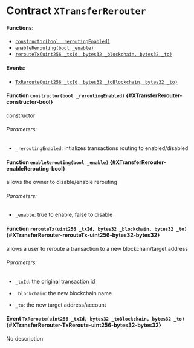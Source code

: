 # Contract `XTransferRerouter`



#### Functions:
- [`constructor(bool _reroutingEnabled)`](#XTransferRerouter-constructor-bool)
- [`enableRerouting(bool _enable)`](#XTransferRerouter-enableRerouting-bool)
- [`rerouteTx(uint256 _txId, bytes32 _blockchain, bytes32 _to)`](#XTransferRerouter-rerouteTx-uint256-bytes32-bytes32)

#### Events:
- [`TxReroute(uint256 _txId, bytes32 _toBlockchain, bytes32 _to)`](#XTransferRerouter-TxReroute-uint256-bytes32-bytes32)

#### Function `constructor(bool _reroutingEnabled)` {#XTransferRerouter-constructor-bool}
constructor

###### Parameters:
- `_reroutingEnabled`:    intializes transactions routing to enabled/disabled   
#### Function `enableRerouting(bool _enable)` {#XTransferRerouter-enableRerouting-bool}
allows the owner to disable/enable rerouting

###### Parameters:
- `_enable`:     true to enable, false to disable
#### Function `rerouteTx(uint256 _txId, bytes32 _blockchain, bytes32 _to)` {#XTransferRerouter-rerouteTx-uint256-bytes32-bytes32}
   allows a user to reroute a transaction to a new blockchain/target address

###### Parameters:
- `_txId`:        the original transaction id

- `_blockchain`:  the new blockchain name

- `_to`:          the new target address/account

#### Event `TxReroute(uint256 _txId, bytes32 _toBlockchain, bytes32 _to)` {#XTransferRerouter-TxReroute-uint256-bytes32-bytes32}
No description
